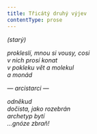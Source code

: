 ```yaml
---
title: Třicátý druhý výjev
contentType: prose
---
```


<section>

_(starý)_

_prokleslí, mnou si vousy, cosi  
v nich prosí konat  
v pokleku vět a molekul  
a monád_

</section>

<section>

_— arcistarci —_

</section>

<section>

_odněkud  
dočista, jako rozebrán  
archetyp bytí  
…gnóze zbraň!_

</section>
